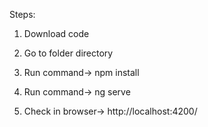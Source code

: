 Steps:


1. Download code

2. Go to folder directory

3. Run command-> npm install

3. Run command-> ng serve

4. Check in browser-> http://localhost:4200/